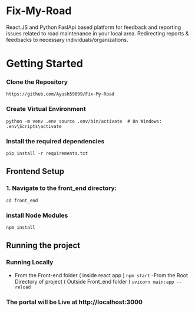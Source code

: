 # Fix-My-Road
React.JS and Python FaslApi based platform for feedback and reporting issues related to road maintenance in your local area. Redirecting reports &amp; feedbacks to necessary individuals/organizations.

# Getting Started

### Clone the Repository
`https://github.com/Ayush59699/Fix-My-Road`

### Create Virtual Environment
`python -m venv .env
source .env/bin/activate  # On Windows: .env\Scripts\activate
`

### Install the required dependencies
`pip install -r requirements.txt `

## Frontend Setup
### 1. Navigate to the front_end directory:
`cd front_end`
###  install Node Modules
`npm install`



## Running the project
### Running Locally
- From the Front-end folder ( inside react app )
  `npm start`
-From the Root Directory of project ( Outside Front_end folder )
`uvicorn main:app --reload`

### The portal will be Live at http://localhost:3000



